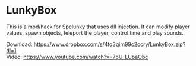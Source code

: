 # LunkyBox
This is a mod/hack for Spelunky that uses dll injection. It can modify player values, spawn objects, teleport the player, control time and play sounds.

Download: https://www.dropbox.com/s/4tq3qim99c2ccry/LunkyBox.zip?dl=1  
Video: https://www.youtube.com/watch?v=7bU-LUbaObc
